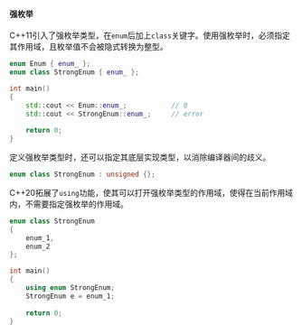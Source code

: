#### 强枚举

C++11引入了强枚举类型，在`enum`后加上`class`关键字。使用强枚举时，必须指定其作用域，且枚举值不会被隐式转换为整型。

```cpp
enum Enum { enum_ };
enum class StrongEnum { enum_ };

int main()
{
    std::cout << Enum::enum_;			// 0
    std::cout << StrongEnum::enum_;		// error
    
    return 0;
}
```

定义强枚举类型时，还可以指定其底层实现类型，以消除编译器间的歧义。

```cpp
enum class StrongEnum : unsigned {};
```

C++20拓展了`using`功能，使其可以打开强枚举类型的作用域，使得在当前作用域内，不需要指定强枚举的作用域。

```cpp
enum class StrongEnum
{
    enum_1,
    enum_2
};

int main()
{
    using enum StrongEnum;
    StrongEnum e = enum_1;
    
	return 0;
}
```

